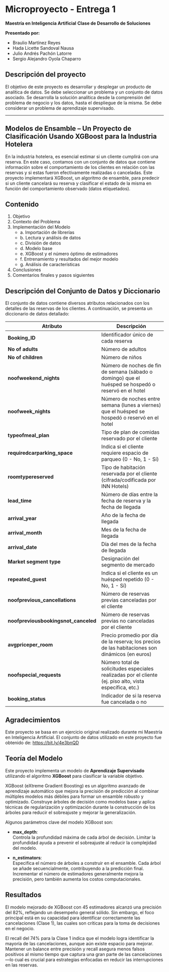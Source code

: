 # Microproyecto - Entrega 1

**Maestría en Inteligencia Artificial**
**Clase de Desarrollo de Soluciones**

**Presentado por:**

* Braulio Martínez Reyes
* Hada Licette Sandoval Nausa
* Julio Andrés Pachón Latorre
* Sergio Alejandro Oyola Chaparro


## Descripción del proyecto

El objetivo de este proyecto es desarrollar y desplegar un producto de analítica de datos. Se debe seleccionar un problema y un conjunto de datos asociado. Se desarrolla la solución analítica desde la comprensión del problema de negocio y los datos, hasta el despliegue de la misma. Se debe considerar un problema de aprendizaje supervisado.


---


## Modelos de Ensamble – Un Proyecto de Clasificación Usando XGBoost para la Industria Hotelera

En la industria hotelera, es esencial estimar si un cliente cumplirá con una reserva. En este caso, contamos con un conjunto de datos que contiene información sobre el comportamiento de los clientes en relación con las reservas y si estas fueron efectivamente realizadas o canceladas. Este proyecto implementará XGBoost, un algoritmo de ensamble, para predecir si un cliente cancelará su reserva y clasificar el estado de la misma en función del comportamiento observado (datos etiquetados).


## Contenido

1. Objetivo  
2. Contexto del Problema  
3. Implementación del Modelo  
    * a. Importación de librerías  
    * b. Lectura y análisis de datos  
    * c. División de datos  
    * d. Modelo base  
    * e. XGBoost y el número óptimo de estimadores  
    * f. Entrenamiento y resultados del mejor modelo  
    * g. Análisis de características  
4. Conclusiones  
5. Comentarios finales y pasos siguientes  


## Descripción del Conjunto de Datos y Diccionario

El conjunto de datos contiene diversos atributos relacionados con los detalles de las reservas de los clientes. A continuación, se presenta un diccionario de datos detallado:

| **Atributo**                      | **Descripción**                                                                                                                            |
|-----------------------------------|--------------------------------------------------------------------------------------------------------------------------------------------|
| **Booking_ID**                    | Identificador único de cada reserva                                                                                                        |
| **No of adults**                  | Número de adultos                                                                                                                          |
| **No of children**                | Número de niños                                                                                                                            |
| **noofweekend_nights**            | Número de noches de fin de semana (sábado o domingo) que el huésped se hospedó o reservó en el hotel                                       |
| **noofweek_nights**               | Número de noches entre semana (lunes a viernes) que el huésped se hospedó o reservó en el hotel                                            |
| **typeofmeal_plan**               | Tipo de plan de comidas reservado por el cliente                                                                                           |
| **requiredcarparking_space**      | Indica si el cliente requiere espacio de parqueo (0 - No, 1 - Sí)                                                                           |
| **roomtypereserved**              | Tipo de habitación reservada por el cliente (cifrada/codificada por INN Hotels)                                                             |
| **lead_time**                     | Número de días entre la fecha de reserva y la fecha de llegada                                                                             |
| **arrival_year**                  | Año de la fecha de llegada                                                                                                                  |
| **arrival_month**                 | Mes de la fecha de llegada                                                                                                                  |
| **arrival_date**                  | Día del mes de la fecha de llegada                                                                                                          |
| **Market segment type**           | Designación del segmento de mercado                                                                                                         |
| **repeated_guest**                | Indica si el cliente es un huésped repetido (0 - No, 1 - Sí)                                                                                |
| **noofprevious_cancellations**    | Número de reservas previas canceladas por el cliente                                                                                        |
| **noofpreviousbookingsnot_canceled** | Número de reservas previas no canceladas por el cliente                                                                                  |
| **avgpriceper_room**              | Precio promedio por día de la reserva; los precios de las habitaciones son dinámicos (en euros)                                             |
| **noofspecial_requests**          | Número total de solicitudes especiales realizadas por el cliente (ej. piso alto, vista específica, etc.)                                    |
| **booking_status**                | Indicador de si la reserva fue cancelada o no                                                                                               |


## Agradecimientos

Este proyecto se basa en un ejercicio original realizado durante mi Maestría en Inteligencia Artificial. El conjunto de datos utilizado en este proyecto fue obtenido de: https://bit.ly/4e3bnQD


## Teoría del Modelo

Este proyecto implementa un modelo de **Aprendizaje Supervisado** utilizando el algoritmo **XGBoost** para clasificar la variable objetivo.

XGBoost (eXtreme Gradient Boosting) es un algoritmo avanzado de aprendizaje automático que mejora la precisión de predicción al combinar múltiples modelos más débiles para formar un ensamble robusto y optimizado. Construye árboles de decisión como modelos base y aplica técnicas de regularización y optimización durante la construcción de los árboles para reducir el sobreajuste y mejorar la generalización.  

Algunos parámetros clave del modelo XGBoost son:

- **max_depth**:  
   Controla la profundidad máxima de cada árbol de decisión. Limitar la profundidad ayuda a prevenir el sobreajuste al reducir la complejidad del modelo.

- **n_estimators**:  
   Especifica el número de árboles a construir en el ensamble. Cada árbol se añade secuencialmente, contribuyendo a la predicción final. Incrementar el número de estimadores generalmente mejora la precisión, pero también aumenta los costos computacionales.


## Resultados

El modelo mejorado de XGBoost con 45 estimadores alcanzó una precisión del 82%, reflejando un desempeño general sólido. Sin embargo, el foco principal está en su capacidad para identificar correctamente las cancelaciones (Clase 1), las cuales son críticas para la toma de decisiones en el negocio.  

El recall del 74% para la Clase 1 indica que el modelo logra identificar la mayoría de las cancelaciones, aunque aún existe espacio para mejorar. Mantener un balance entre precisión y recall asegura menos falsos positivos al mismo tiempo que captura una gran parte de las cancelaciones—lo cual es crucial para estrategias enfocadas en reducir las interrupciones en las reservas.